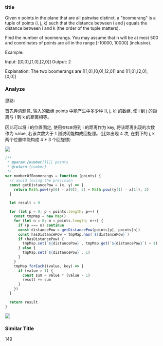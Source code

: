 ### title

Given n points in the plane that are all pairwise distinct, a "boomerang" is a tuple of points (i, j, k) such that the distance between i and j equals the distance between i and k (the order of the tuple matters).

Find the number of boomerangs. You may assume that n will be at most 500 and coordinates of points are all in the range [-10000, 10000] (inclusive).

Example:

Input: [[0,0],[1,0],[2,0]]
Output: 2

Explanation:
The two boomerangs are [[1,0],[0,0],[2,0]] and [[1,0],[2,0],[0,0]]

### Analyze

思路:

首先弄清题意, 输入的数组 points 中能产生中多少种 [i, j, k] 的数组, 使 i 到 j 的距离与 i 到 k 的距离相等。

因此可以将 i 的位置固定, 使用`查找表`将到 i 的距离作为 key, 将该距离出现的次数作为 value, 若该次数大于 1 则说明能构成回旋镖。(比如出现 4 次, 在剩下的 j, k 两个位置中能构成 4 * 3 个回旋镖)

![](http://with.muyunyun.cn/6b5d105a884526e2e19dbbaea330fd8f.jpg-400)

```js
/**
 * @param {number[][]} points
 * @return {number}
 */
var numberOfBoomerangs = function (points) {
  // avoid losing the precision
  const getDistancePow = (x, y) => {
    return Math.pow((y[0] - x[0]), 2) + Math.pow((y[1] - x[1]), 2)
  }

  let result = 0

  for (let p = 0; p < points.length; p++) {
    const tmpMap = new Map()
    for (let n = 0; n < points.length; n++) {
      if (p === n) continue
      const distancePow = getDistancePow(points[p], points[n])
      const hasDistancePow = tmpMap.has(`${distancePow}`)
      if (hasDistancePow) {
        tmpMap.set(`${distancePow}`, tmpMap.get(`${distancePow}`) + 1)
      } else {
        tmpMap.set(`${distancePow}`, 1)
      }
    }
    tmpMap.forEach((value, key) => {
      if (value > 1) {
        const sum = value * (value - 1)
        result += sum
      }
    })
  }

  return result
}
```

![](http://with.muyunyun.cn/c6128ef88123f9b3a1b135d0c8850271.jpg)

### Similar Title

149